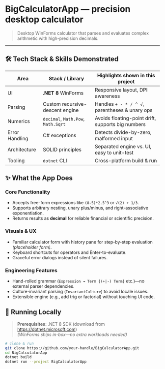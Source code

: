 # BigCalculatorApp — precision desktop calculator  
> Desktop WinForms calculator that parses and evaluates complex arithmetic with high-precision decimals.

---

## 🛠 Tech Stack & Skills Demonstrated
| Area | Stack / Library | Highlights shown in this project |
|------|-----------------|-----------------------------------|
| UI | **.NET 8** WinForms | Responsive layout, DPI awareness |
| Parsing | Custom recursive-descent engine | Handles `+ - * / ^ √`, parentheses & unary ops |
| Numerics | `decimal`, `Math.Pow`, `Math.Sqrt` | Avoids floating-point drift, supports big numbers |
| Error Handling | C# exceptions | Detects divide-by-zero, malformed input |
| Architecture | SOLID principles | Separated engine vs. UI, easy to unit-test |
| Tooling | `dotnet` CLI | Cross-platform build & run |

## ✨ What the App Does
### Core Functionality
* Accepts free-form expressions like `(8-5)*2.5^3` or `√(2) + 1/3`.
* Supports arbitrary nesting, unary plus/minus, and right-associative exponentiation.
* Returns results as **decimal** for reliable financial or scientific precision.

### Visuals & UX
* Familiar calculator form with history pane for step-by-step evaluation *(placeholder form)*.
* Keyboard shortcuts for operators and Enter-to-evaluate.
* Graceful error dialogs instead of silent failures.

### Engineering Features
* Hand-rolled grammar (`Expression → Term {(+|-) Term}` etc.)—no external parser dependencies.
* Culture-invariant parsing (`InvariantCulture`) to avoid locale issues.
* Extensible engine (e.g., add trig or factorial) without touching UI code.

## 🏃 Running Locally
> **Prerequisites:** .NET 8 SDK (download from <https://dotnet.microsoft.com>)  
> *(WinForms ships in-box—no extra workloads needed)*

```bash
# clone & run
git clone https://github.com/your-handle/BigCalculatorApp.git
cd BigCalculatorApp
dotnet build
dotnet run --project BigCalculatorApp
